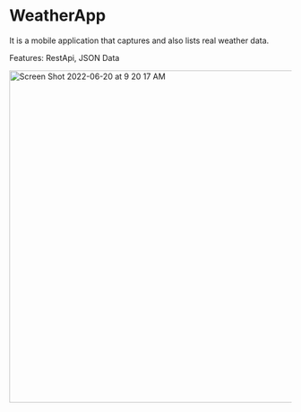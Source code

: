 # WeatherApp
It is a mobile application that captures and also lists real weather data.

Features:
RestApi, JSON Data 

<img width="592" alt="Screen Shot 2022-06-20 at 9 20 17 AM" src="https://user-images.githubusercontent.com/96572733/174537474-8041bdf1-6bb2-4994-adf0-aad9a1c18127.png">

